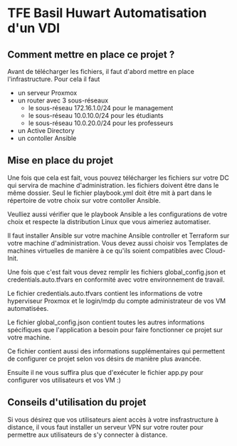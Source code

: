 # TFE Basil Huwart Automatisation d'un VDI

## Comment mettre en place ce projet ?
Avant de télécharger les fichiers, il faut d'abord mettre en place l'infrastructure. Pour cela il faut 
* un serveur Proxmox
* un router avec 3 sous-réseaux
    - le sous-réseau 172.16.1.0/24 pour le management
    - le sous-réseau 10.0.10.0/24 pour les étudiants
    - le sous-réseau 10.0.20.0/24 pour les professeurs
* un Active Directory
* un contoller Ansible

## Mise en place du projet

Une fois que cela est fait, vous pouvez télécharger les fichiers sur votre DC qui servira de machine d'administration. les fichiers doivent être dans le même dossier.
Seul le fichier playbook.yml doit être mit à part dans le répertoire de votre choix sur votre contoller Ansible.

Veulliez aussi vérifier que le playbook Ansible a les configurations de votre choix et respecte la distribution Linux que vous aimeriez automatiser.

Il faut installer Ansible sur votre machine Ansible controller et Terraform sur votre machine d'administration. Vous devez aussi choisir vos Templates de machines virtuelles de manière à ce qu'ils soient compatibles avec Cloud-Init.

Une fois que c'est fait vous devez remplir les fichiers global_config.json et credentials.auto.tfvars en conformité avec votre environnement de travail.

Le fichier credentials.auto.tfvars contient les informations de votre hyperviseur Proxmox et le login/mdp du compte administrateur de vos VM automatisées.

Le fichier global_config.json contient toutes les autres informations spécifiques que l'application a besoin pour faire fonctionner ce projet sur votre machine.

Ce fichier contient aussi des informations supplémentaires qui permettent de configurer ce projet selon vos désirs de manière plus avancée.

Ensuite il ne vous suffira plus que d'exécuter le fichier app.py pour configurer vos utilisateurs et vos VM :)

## Conseils d'utilisation du projet

Si vous désirez que vos utilisateurs aient accès à votre insfrastructure à distance, il vous faut installer un serveur VPN sur votre router pour permettre aux utilisateurs de s'y connecter à distance.
